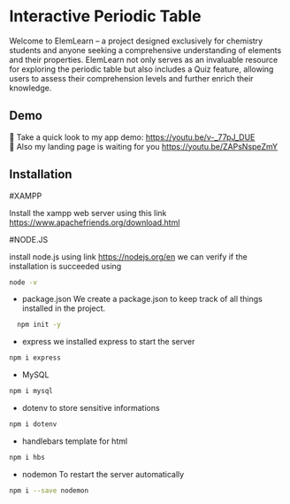 # Interactive Periodic Table

Welcome to ElemLearn – a project designed exclusively for chemistry students and anyone seeking a comprehensive understanding of elements and their properties. ElemLearn not only serves as an invaluable resource for exploring the periodic table but also includes a Quiz feature, allowing users to assess their comprehension levels and further enrich their knowledge.
## Demo

👀 Take a quick look to my app demo: https://youtu.be/v-_77pJ_DUE  
📜 Also my landing page is waiting for you https://youtu.be/ZAPsNspeZmY 

## Installation
#XAMPP

Install the xampp web server using this link https://www.apachefriends.org/download.html

#NODE.JS

install node.js using link https://nodejs.org/en
we can verify if the installation is succeeded using 
```bash
node -v
```

- package.json
We create a package.json to keep track of all things installed in the project.
```bash
  npm init -y
```
- express
we installed express to start the server
```bash
npm i express
```
- MySQL
```bash
npm i mysql
```
- dotenv
to store sensitive informations
```bash
npm i dotenv
```
- handlebars
template for html
```bash
npm i hbs
```

- nodemon 
To restart the server automatically 
```bash
npm i --save nodemon
```
